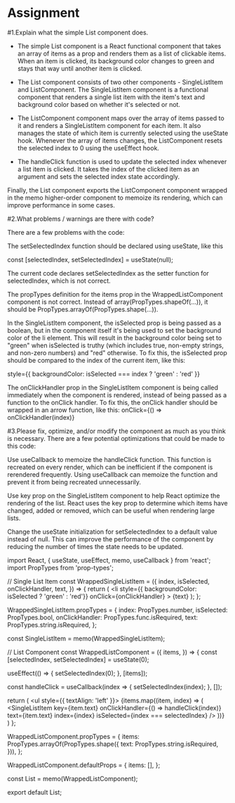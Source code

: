 # Assignment
#1.Explain what the simple List component does.
- The simple List component is a React functional component that takes an array of items as a prop and renders them as a list of clickable items. 
When an item is clicked, its background color changes to green and stays that way until another item is clicked.

- The List component consists of two other components - SingleListItem and ListComponent. The SingleListItem component is a functional component that
 renders a single list item with the item's text and background color based on whether it's selected or not.

- The ListComponent component maps over the array of items passed to it and renders a SingleListItem component for each item. It also manages the 
state of which item is currently selected using the useState hook. Whenever the array of items changes, the ListComponent resets the selected index
 to 0 using the useEffect hook.

- The handleClick function is used to update the selected index whenever a list item is clicked. It takes the index of the clicked item as an 
argument and sets the selected index state accordingly.

Finally, the List component exports the ListComponent component wrapped in the memo higher-order component to memoize its rendering, which can 
improve performance in some cases.

#2.What problems / warnings are there with code?

There are a few problems with the code:

The setSelectedIndex function should be declared using useState, like this

const [selectedIndex, setSelectedIndex] = useState(null);

The current code declares setSelectedIndex as the setter function for selectedIndex, which is not correct.

The propTypes definition for the items prop in the WrappedListComponent component is not correct. Instead of array(PropTypes.shapeOf(...)), it 
should be PropTypes.arrayOf(PropTypes.shape(...)).

In the SingleListItem component, the isSelected prop is being passed as a boolean, but in the component itself it's being used to set the 
background color of the li element. This will result in the background color being set to "green" when isSelected is truthy (which includes true, 
non-empty strings, and non-zero numbers) and "red" otherwise. To fix this, the isSelected prop should be compared to the index of the current item,
 like this:
 
style={{ backgroundColor: isSelected === index ? 'green' : 'red' }}

The onClickHandler prop in the SingleListItem component is being called immediately when the component is rendered, instead of being passed as a
 function to the onClick handler. To fix this, the onClick handler should be wrapped in an arrow function, like this:
onClick={() => onClickHandler(index)}

#3.Please fix, optimize, and/or modify the component as much as you think is necessary.
  There are a few potential optimizations that could be made to this code:

Use useCallback to memoize the handleClick function. This function is recreated on every render, which can be inefficient if the component is 
rerendered frequently. Using useCallback can memoize the function and prevent it from being recreated unnecessarily.

Use key prop on the SingleListItem component to help React optimize the rendering of the list. React uses the key prop to determine which items 
have changed, added or removed, which can be useful when rendering large lists.

Change the useState initialization for setSelectedIndex to a default value instead of null. This can improve the performance of the component by 
reducing the number of times the state needs to be updated.
  
import React, { useState, useEffect, memo, useCallback } from 'react';
import PropTypes from 'prop-types';

// Single List Item
const WrappedSingleListItem = ({
  index,
  isSelected,
  onClickHandler,
  text,
}) => {
  return (
    <li
      style={{ backgroundColor: isSelected ? 'green' : 'red'}}
      onClick={onClickHandler}
    >
      {text}
    </li>
  );
};

WrappedSingleListItem.propTypes = {
  index: PropTypes.number,
  isSelected: PropTypes.bool,
  onClickHandler: PropTypes.func.isRequired,
  text: PropTypes.string.isRequired,
};

const SingleListItem = memo(WrappedSingleListItem);

// List Component
const WrappedListComponent = ({
  items,
}) => {
  const [selectedIndex, setSelectedIndex] = useState(0);

  useEffect(() => {
    setSelectedIndex(0);
  }, [items]);

  const handleClick = useCallback(index => {
    setSelectedIndex(index);
  }, []);

  return (
    <ul style={{ textAlign: 'left' }}>
      {items.map((item, index) => (
        <SingleListItem
          key={item.text}
          onClickHandler={() => handleClick(index)}
          text={item.text}
          index={index}
          isSelected={index === selectedIndex}
        />
      ))}
    </ul>
  )
};

WrappedListComponent.propTypes = {
  items: PropTypes.arrayOf(PropTypes.shape({
    text: PropTypes.string.isRequired,
  })),
};

WrappedListComponent.defaultProps = {
  items: [],
};

const List = memo(WrappedListComponent);

export default List;
